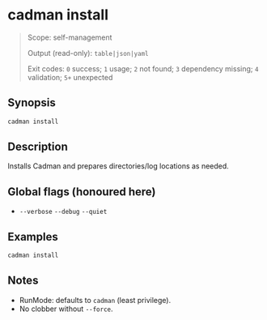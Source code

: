 # cadman install

> Scope: self-management
> 
> Output (read-only): `table|json|yaml`
> 
> Exit codes: `0` success; `1` usage; `2` not found; `3` dependency missing; `4` validation; `5+` unexpected

## Synopsis

```bash
cadman install
```

## Description

Installs Cadman and prepares directories/log locations as needed.

## Global flags (honoured here)

- `--verbose` `--debug` `--quiet`

## Examples

```bash
cadman install
```

## Notes

- RunMode: defaults to `cadman` (least privilege).
- No clobber without `--force`.
